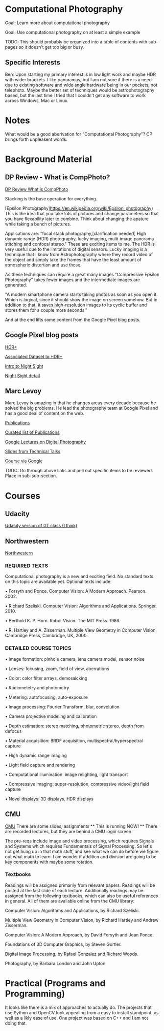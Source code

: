 # Computational Photography
Goal: Learn more about computational photography

Goal: Use computational photography on at least a simple example

TODO: This should probably be organized into a table of contents with sub-pages so it doesn't get too big or busy.

## Specific Interests
Ben:
Upon starting my primary interest is in low light work and maybe HDR with wider brackets. 
I like panoramas, but I am not sure if there is a need due to existing software and wide angle hardware being in our pockets, not telephoto.
Maybe the better set of techniques would be astrophotography based, but the last time I tried that I couldn't get any software to work across Windows, Mac or Linux.

# Notes
What would be a good aberivation for "Computational Photography"? CP brings forth unpleasent words.

# Background Material

## DP Review - What is CompPhoto?
[DP Review What is CompPhoto](https://www.dpreview.com/articles/9828658229/computational-photography-part-i-what-is-computational-photography)

Stacking is the base operation for everything. 

[Epsilon Photography]https://en.wikipedia.org/wiki/Epsilon_photography)
This is the idea that you take lots of pictures and change parameters so that you have flexability later to combine. 
Think about changing the apature while taking a bunch of pictures.

Applications are: "focal stack photography,[clarification needed] High dynamic range (HDR) photography, lucky imaging, multi-image panorama stitching and confocal stereo."
These are exciting items to me.
The HDR is very useful due to the limitations of digital sensors.
Lucky imaging is a technique that I know from Astrophotography where they record video of the object and simply take the frames that have the least amount of atmospheric distortion and use those.

As these techniques can require a great many images "Compressive Epsilon Photography" takes fewer images and the intermediate images are generated.

"A modern smartphone camera starts taking photos as soon as you open it. 
Which is logical, since it should show the image on screen somehow. 
But in addition to that, it saves high-resolution images to its cyclic buffer and stores them for a couple more seconds."

And at the end lifts some content from the Google Pixel blog posts.

## Google Pixel blog posts
[HDR+](https://ai.googleblog.com/2018/02/introducing-hdr-burst-photography.html)

[Associated Dataset to HDR+](http://hdrplusdata.org/dataset.html)

[Intro to Night Sight](https://www.blog.google/products/pixel/see-light-night-sight/)

[Night Sight detail](https://ai.googleblog.com/2018/11/night-sight-seeing-in-dark-on-pixel.html)

## Marc Levoy
Marc Levoy is amazing in that he changes areas every decade because he solved the big problems. He lead the photography team at Google Pixel and has a good deal of content on the web.

[Publications](https://scholar.google.com/citations?user=gbVh3PEAAAAJ&hl=en)

[Curated list of Publications](http://graphics.stanford.edu/~levoy/publications.html)

[Google Lectures on Digital Photography](https://www.youtube.com/playlist?list=PL7ddpXYvFXspUN0N-gObF1GXoCA-DA-7i)

[Slides from Technical Talks](http://graphics.stanford.edu/talks/)

[Course via Google](https://sites.google.com/site/marclevoylectures/)

TODO: Go through above links and pull out specific items to be reviewed. Place in sub-sub-section.

# Courses

## Udacity
[Udacity version of GT class (I think)](https://www.udacity.com/course/computational-photography--ud955)

## Northwestern
[Northwestern](https://www.mccormick.northwestern.edu/computer-science/academics/courses/descriptions/331.html)

### REQUIRED TEXTS 
Computational photography is a new and exciting field. No standard texts on this topic are available yet. Optional texts include:

• Forsyth and Ponce. Computer Vision: A Modern Approach. Pearson. 2002.

• Richard Szeliski. Computer Vision: Algorithms and Applications. Springer. 2010.

• Berthold K. P. Horn. Robot Vision. The MIT Press. 1986.

• R. Hartley and A. Zisserman. Multiple View Geometry in Computer Vision, Cambridge Press, Cambridge, UK, 2000.

### DETAILED COURSE TOPICS

• Image formation: pinhole camera, lens camera model, sensor noise

• Lenses: focusing, zoom, field of view, aberrations

• Color: color filter arrays, demosaicking

• Radiometetry and photometry

• Metering: autofocusing, auto-exposure

• Image processing: Fourier Transform, blur, convolution

• Camera projective modeling and calibration

• Depth estimation: stereo matching, photometric stereo, depth from defocus

• Material acquisition: BRDF acquisition, multispectral/hyperspectral capture

• High dynamic range imaging

• Light field capture and rendering

• Computational illumination: image relighting, light transport

• Compressive imaging: super-resolution, compressive video/light field capture

• Novel displays: 3D displays, HDR displays

## CMU
[CMU](http://graphics.cs.cmu.edu/courses/15-463/)
There are some slides, assignments ** This is running NOW! **
There are recorded lectures, but they are behind a CMU login screen

The pre-reqs include image and video processing, which requires Signals and Systems which requires Fundamentals of Signal Processing. 
So let's not get hung up in that math stuff, and see what we can do before we figure out what math to learn.
I am wonder if addition and division are going to be key components with maybe some rotation.

### Textbooks
Readings will be assigned primarily from relevant papers. Readings will be posted at the last slide of each lecture.
Additionally readings may be assigned from the following textbooks, which can also be useful references in general. 
All of them are available online from the CMU library:

Computer Vision: Algorithms and Applications, by Richard Szeliski.

Multiple View Geometry in Computer Vision, by Richard Hartley and Andrew Zisserman.

Computer Vision: A Modern Approach, by David Forsyth and Jean Ponce.

Foundations of 3D Computer Graphics, by Steven Gortler.

Digital Image Processing, by Rafael Gonzalez and Richard Woods.

Photography, by Barbara London and John Upton




# Practical (Programs and Programming)

It looks like there is a mix of approaches to actually do.
The projects that use Python and OpenCV look appealing from a easy to install standpoint, as well as a likly ease of use. 
One project was based on C++ and I am not doing that.
